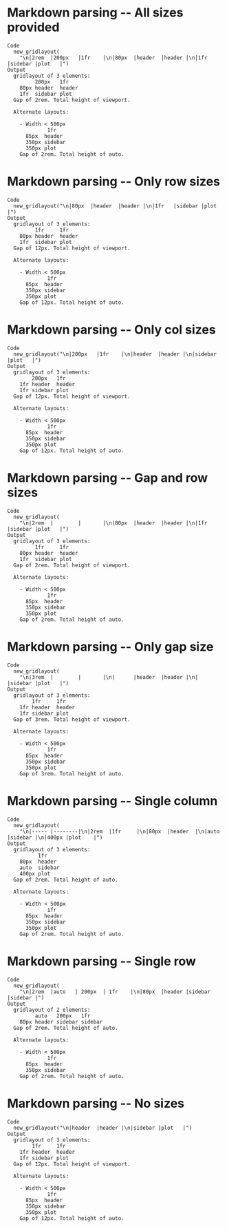 # Markdown parsing -- All sizes provided

    Code
      new_gridlayout(
        "\n|2rem  |200px   |1fr    |\n|80px  |header  |header |\n|1fr   |sidebar |plot   |")
    Output
      gridlayout of 3 elements: 
             200px   1fr   
        80px header  header
        1fr  sidebar plot  
      Gap of 2rem. Total height of viewport.
      
      Alternate layouts:  
        
        - Width < 500px 
                 1fr    
          85px  header 
          350px sidebar
          350px plot   
        Gap of 2rem. Total height of auto.

# Markdown parsing -- Only row sizes

    Code
      new_gridlayout("\n|80px  |header  |header |\n|1fr   |sidebar |plot   |")
    Output
      gridlayout of 3 elements: 
             1fr     1fr   
        80px header  header
        1fr  sidebar plot  
      Gap of 12px. Total height of viewport.
      
      Alternate layouts:  
        
        - Width < 500px 
                 1fr    
          85px  header 
          350px sidebar
          350px plot   
        Gap of 12px. Total height of auto.

# Markdown parsing -- Only col sizes

    Code
      new_gridlayout("\n|200px   |1fr    |\n|header  |header |\n|sidebar |plot   |")
    Output
      gridlayout of 3 elements: 
            200px   1fr   
        1fr header  header
        1fr sidebar plot  
      Gap of 12px. Total height of viewport.
      
      Alternate layouts:  
        
        - Width < 500px 
                 1fr    
          85px  header 
          350px sidebar
          350px plot   
        Gap of 12px. Total height of auto.

# Markdown parsing -- Gap and row sizes

    Code
      new_gridlayout(
        "\n|2rem  |        |       |\n|80px  |header  |header |\n|1fr   |sidebar |plot   |")
    Output
      gridlayout of 3 elements: 
             1fr     1fr   
        80px header  header
        1fr  sidebar plot  
      Gap of 2rem. Total height of viewport.
      
      Alternate layouts:  
        
        - Width < 500px 
                 1fr    
          85px  header 
          350px sidebar
          350px plot   
        Gap of 2rem. Total height of auto.

# Markdown parsing -- Only gap size

    Code
      new_gridlayout(
        "\n|3rem  |        |       |\n|      |header  |header |\n|      |sidebar |plot   |")
    Output
      gridlayout of 3 elements: 
            1fr     1fr   
        1fr header  header
        1fr sidebar plot  
      Gap of 3rem. Total height of viewport.
      
      Alternate layouts:  
        
        - Width < 500px 
                 1fr    
          85px  header 
          350px sidebar
          350px plot   
        Gap of 3rem. Total height of auto.

# Markdown parsing -- Single column

    Code
      new_gridlayout(
        "\n|----- |--------|\n|2rem  |1fr     |\n|80px  |header  |\n|auto  |sidebar |\n|400px |plot    |")
    Output
      gridlayout of 3 elements: 
              1fr    
        80px  header 
        auto  sidebar
        400px plot   
      Gap of 2rem. Total height of auto.
      
      Alternate layouts:  
        
        - Width < 500px 
                 1fr    
          85px  header 
          350px sidebar
          350px plot   
        Gap of 2rem. Total height of auto.

# Markdown parsing -- Single row

    Code
      new_gridlayout(
        "\n|2rem  |auto   | 200px  | 1fr    |\n|80px  |header |sidebar |sidebar |")
    Output
      gridlayout of 2 elements: 
             auto   200px   1fr    
        80px header sidebar sidebar
      Gap of 2rem. Total height of auto.
      
      Alternate layouts:  
        
        - Width < 500px 
                 1fr    
          85px  header 
          350px sidebar
        Gap of 2rem. Total height of auto.

# Markdown parsing -- No sizes

    Code
      new_gridlayout("\n|header  |header |\n|sidebar |plot   |")
    Output
      gridlayout of 3 elements: 
            1fr     1fr   
        1fr header  header
        1fr sidebar plot  
      Gap of 12px. Total height of viewport.
      
      Alternate layouts:  
        
        - Width < 500px 
                 1fr    
          85px  header 
          350px sidebar
          350px plot   
        Gap of 12px. Total height of auto.

